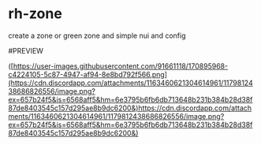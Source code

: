 # rh-zone
create a zone or green zone and simple nui and config

#PREVIEW

([https://user-images.githubusercontent.com/91661118/170895968-c4224105-5c87-4947-af94-8e8bd792f566.png](https://cdn.discordapp.com/attachments/1163460621304614961/1179812438686826556/image.png?ex=657b24f5&is=6568aff5&hm=6e3795b6fb6db713648b231b384b28d38f87de8403545c157d295ae8b9dc6200&)https://cdn.discordapp.com/attachments/1163460621304614961/1179812438686826556/image.png?ex=657b24f5&is=6568aff5&hm=6e3795b6fb6db713648b231b384b28d38f87de8403545c157d295ae8b9dc6200&)

